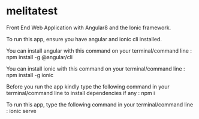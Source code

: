 # melitatest
Front End Web Application with Angular8 and the Ionic framework.

To run this app, ensure you have angular and ionic cli installed.

You can install angular with this command on your terminal/command line : npm install -g @angular/cli

You can install ionic with this command on your terminal/command line : npm install -g ionic

Before you run the app kindly type the following command in your terminal/command line to install dependencies if any : npm i 

To run this app, type the following command in your terminal/command line : ionic serve
